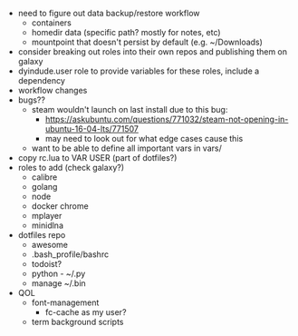 - need to figure out data backup/restore workflow
  - containers
  - homedir data (specific path? mostly for notes, etc)
  - mountpoint that doesn't persist by default (e.g. ~/Downloads)
- consider breaking out roles into their own repos and publishing them on galaxy
- dyindude.user role to provide variables for these roles, include a dependency
- workflow changes
- bugs??
  - steam wouldn't launch on last install due to this bug:
    - https://askubuntu.com/questions/771032/steam-not-opening-in-ubuntu-16-04-lts/771507
    - may need to look out for what edge cases cause this
  - want to be able to define all important vars in vars/
- copy rc.lua to VAR USER (part of dotfiles?)
- roles to add (check galaxy?)
  - calibre
  - golang
  - node
  - docker chrome
  - mplayer
  - minidlna
- dotfiles repo
  - awesome
  - .bash_profile/bashrc
  - todoist?
  - python - ~/.py
  - manage ~/.bin
- QOL
  - font-management
    - fc-cache as my user?
  - term background scripts
